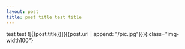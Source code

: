 ```yaml
---
layout: post
title: post title test title
---
```


test test
![{{post.title}}]({{post.url | append: "/pic.jpg"}}){:class="img-width100"}
